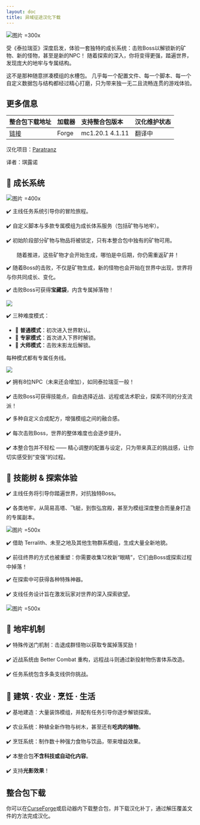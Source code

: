 ```yaml
---
layout: doc
title: 异域征途汉化下载
---
```


![图片 =300x](https://media.forgecdn.net/attachments/812/397/3cf.png)

受《泰拉瑞亚》深度启发，体验一套独特的成长系统：击败Boss以解锁新的矿物、新的怪物，甚至是新的NPC！
随着探索的深入，你将变得更强，踏遍世界，发现庞大的地牢与专属结构。

这不是那种随意拼凑模组的水槽包。
几乎每一个配置文件、每一个脚本、每一个自定义数据包与结构都经过精心打磨，只为带来独一无二且流畅连贯的游戏体验。

<DownloadLinks :methods="[
  { id: 'lanzou', text: '下载汉化', icon: '/imgs/svg/lanzou.svg', link: '/doing' },
  { id: 'curseforge', text: 'i18n自动汉化更新模组', icon: '/imgs/svg/curseforge.svg', link: 'https://www.curseforge.com/api/v1/mods/297404/files/6351071/download' },
  { id: 'github', text: 'Github仓库', icon: '/imgs/svg/github.svg', link: 'https://github.com/VM-Chinese-translate-group/Prominence-II-Chinese' },
  { id: 'lazy', text: '懒汉下载', icon: '/imgs/logo/logo_64.png', link: '/doing' }
]" />

## 更多信息

| 整合包下载地址                                                           | 加载器 | 支持整合包版本  | 汉化维护状态 |
| :----------------------------------------------------------------------- | :----- | :-------------- | :----------- |
| [链接](https://www.curseforge.com/minecraft/modpacks/prodigium-reforged) | Forge  | mc1.20.1 4.1.11 | 翻译中       |

汉化项目：[Paratranz](https://paratranz.cn/projects/13356)

译者：琪露诺

## 🌱 成长系统

![图片 =400x](https://media.forgecdn.net/attachments/description/700732/description_c1de9fc0-3e76-4363-ae6c-0ff8dc699d48.png)

✔️ 主线任务系统引导你的冒险旅程。

✔️ 自定义脚本与多款专属模组为成长体系服务（包括矿物与地牢）。

✔️ 初始阶段部分矿物与物品将被锁定，只有本整合包中独有的矿物可用。

  随着推进，这些矿物才会开始生成，哪怕是中后期，你仍需重返矿井！

✔️ 随着Boss的击败，不仅是矿物生成，新的怪物也会开始在世界中出现，世界将与你共同成长、变化。

✔️ 击败Boss可获得**宝藏袋**，内含专属掉落物！

![](https://media.forgecdn.net/attachments/description/700732/description_2aafa840-b8fa-4d9d-9c04-96ff0d99a4ed.png)

✔️ 三种难度模式：

- 🔹 **普通模式**：初次进入世界默认。
- 🔹 **专家模式**：首次进入下界时解锁。
- 🔹 **大师模式**：击败末影龙后解锁。

每种模式都有专属任务线。

![](https://media.forgecdn.net/attachments/description/700732/description_82e2eb63-954a-4a95-89b2-3cd40ecefdb0.png)

✔️ 拥有8位NPC（未来还会增加），如同泰拉瑞亚一般！

✔️ 击败Boss可获得技能点，自由选择近战、远程或法术职业，探索不同的分支流派！

✔️ 多种自定义合成配方，增强模组之间的融合感。

✔️ 每次击败Boss，世界的整体难度也会逐步提升。

✔️ 本整合包并不轻松 —— 精心调整的配置与设定，只为带来真正的挑战感，让你切实感受到“变强”的过程。

## 🌟 技能树 & 探索体验

✔️ 主线任务将引导你踏遍世界，对抗独特Boss。

✔️ 各类地牢，从简易高塔、飞艇，到恢弘宫殿，甚至为模组深度整合而量身打造的专属副本。

![图片 =500x](https://media.forgecdn.net/attachments/812/398/cff.png)

✔️ 借助 Terralith、未至之地及其他生物群系模组，生成大量全新地貌。

✔️ 前往终界的方式也被重塑：你需要收集12枚新“眼睛”，它们由Boss或探索过程中掉落！

✔️ 在探索中可获得各种特殊神器。

✔️ 支线任务设计旨在激发玩家对世界的深入探索欲望。

![图片 =500x](https://media.forgecdn.net/attachments/812/445/cfffffffffff.png)

## 🏰 地牢机制

✔️ 特殊传送门机制：击退成群怪物以获取专属掉落奖励！

✔️ 近战系统由 Better Combat 重构，远程战斗则通过新投射物伤害体系改造。

✔️ 任务系统包含多条支线供你挑战。

## 🏡 建筑 · 农业 · 烹饪 · 生活

✔️ 基地建造：大量装饰模组，并配有任务引导你逐步解锁探索。

✔️ 农业系统：种植全新作物与树木，甚至还有**吃肉的植物**。

✔️ 烹饪系统：制作数十种强力食物与饮品，带来增益效果。

✔️ 本整合包**不含科技或自动化内容**。

✔️ 支持**光影效果**！

## 整合包下载

你可以在[CurseForge](https://www.curseforge.com/minecraft/modpacks/prodigium-reforged)或启动器内下载整合包，并下载汉化补丁，通过解压覆盖文件的方法完成汉化。

<DocSupport />
